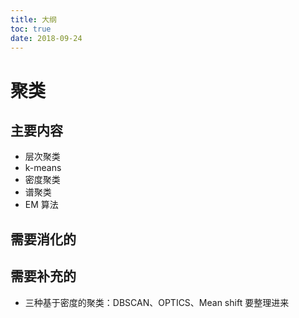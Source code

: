 ```yaml
---
title: 大纲
toc: true
date: 2018-09-24
---
```

# 聚类





## 主要内容

- 层次聚类
- k-means
- 密度聚类
- 谱聚类
- EM 算法

## 需要消化的


## 需要补充的


- 三种基于密度的聚类：DBSCAN、OPTICS、Mean shift  要整理进来
